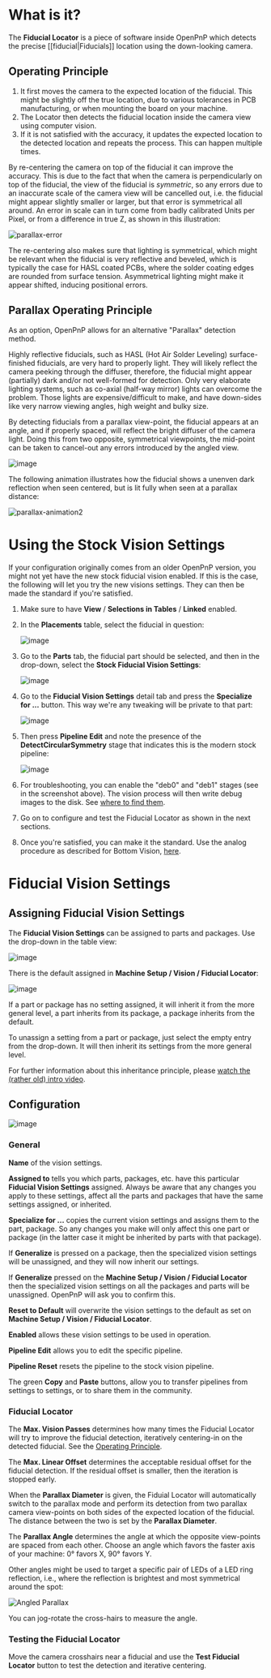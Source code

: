 # What is it?

The **Fiducial Locator** is a piece of software inside OpenPnP which detects the precise [[fiducial|Fiducials]] location using the down-looking camera. 

## Operating Principle

1. It first moves the camera to the expected location of the fiducial. This might be slightly off the true location, due to various tolerances in PCB manufacturing, or when mounting the board on your machine. 
1. The Locator then detects the fiducial location inside the camera view using computer vision. 
1. If it is not satisfied with the accuracy, it updates the expected location to the detected location and repeats the process. This can happen multiple times.

By re-centering the camera on top of the fiducial it can improve the accuracy. This is due to the fact that when the camera is perpendicularly on top of the fiducial, the view of the fiducial is _symmetric_, so any errors due to an inaccurate scale of the camera view will be cancelled out, i.e. the fiducial might appear slightly smaller or larger, but that error is symmetrical all around. An error in scale can in turn come from badly calibrated Units per Pixel, or from a difference in true Z, as shown in this illustration:

![parallax-error](https://github.com/openpnp/openpnp/assets/9963310/511bed57-4013-485b-a68f-925d7af249ae)

The re-centering also makes sure that lighting is symmetrical, which might be relevant when the fiducial is very reflective and beveled, which is typically the case for HASL coated PCBs, where the solder coating edges are rounded from surface tension. Asymmetrical lighting might make it appear shifted, inducing positional errors.

## Parallax Operating Principle

As an option, OpenPnP allows for an alternative "Parallax" detection method. 

Highly reflective fiducials, such as HASL (Hot Air Solder Leveling) surface-finished fiducials, are very hard to properly light. They will likely reflect the camera peeking through the diffuser, therefore, the fiducial might appear (partially) dark and/or not well-formed for detection. Only very elaborate lighting systems, such as co-axial (half-way mirror) lights can overcome the problem. Those lights are expensive/difficult to make, and have down-sides like very narrow viewing angles, high weight and bulky size.

By detecting fiducials from a parallax view-point, the fiducial appears at an angle, and if properly spaced, will reflect the bright diffuser of the camera light. Doing this from two opposite, symmetrical viewpoints, the mid-point can be taken to cancel-out any errors introduced by the angled view.

![image](https://github.com/openpnp/openpnp/assets/9963310/f7371c5b-bff5-4350-9048-8338843ce922)

The following animation illustrates how the fiducial shows a unenven dark reflection when seen centered, but is lit fully when seen at a parallax distance: 

![parallax-animation2](https://github.com/openpnp/openpnp/assets/9963310/855dc087-94c0-47af-a8b5-fc4901b42222)


# Using the Stock Vision Settings

If your configuration originally comes from an older OpenPnP version, you might not yet have the new stock fiducial vision enabled. If this is the case, the following will let you try the new visions settings. They can then be made the standard if you're satisfied.

1. Make sure to have **View** / **Selections in Tables** / **Linked** enabled.
1. In the **Placements** table, select the fiducial in question:

   ![image](https://github.com/openpnp/openpnp/assets/9963310/4a9ddaba-a6f9-4661-a415-49c8e577da13)

1. Go to the **Parts** tab, the fiducial part should be selected, and then in the drop-down, select the **Stock Fiducial Vision Settings**:

   ![image](https://github.com/openpnp/openpnp/assets/9963310/752d96d9-ec4a-49df-99a5-91cb445ec27c)

1. Go to the **Fiducial Vision Settings** detail tab and press the **Specialize for ...** button. This way we're any tweaking will be private to that part:

   ![image](https://github.com/openpnp/openpnp/assets/9963310/7b583394-f37c-4c9b-a790-c876e9f5f588)

1. Then press **Pipeline Edit** and note the presence of the **DetectCircularSymmetry** stage that indicates this is the modern stock pipeline:

   ![image](https://github.com/openpnp/openpnp/assets/9963310/70dd853a-3a08-49fc-a97d-fcfc52588e28)

1. For troubleshooting, you can enable the "deb0" and "deb1" stages (see in the screenshot above). The vision process will then write debug images to the disk. See [where to find them](https://github.com/openpnp/openpnp/wiki/FAQ#how-can-i-get-a-native-camera-image).

1. Go on to configure and test the Fiducial Locator as shown in the next sections.

1. Once you're satisfied, you can make it the standard. Use the analog procedure as described for Bottom Vision, [here](https://github.com/openpnp/openpnp/wiki/Computer-Vision#make-stock-vision-the-default).

# Fiducial Vision Settings

## Assigning Fiducial Vision Settings

The **Fiducial Vision Settings** can be assigned to parts and packages. Use the drop-down in the table view:

![image](https://github.com/openpnp/openpnp/assets/9963310/752d96d9-ec4a-49df-99a5-91cb445ec27c)

There is the default assigned in **Machine Setup / Vision / Fiducial Locator**:

![image](https://github.com/openpnp/openpnp/assets/9963310/03c41f6f-c9ec-4642-b55b-c2bd3e6c62a0)

If a part or package has no setting assigned, it will inherit it from the more general level, a part inherits from its package, a package inherits from the default. 

To unassign a setting from a part or package, just select the empty entry from the drop-down. It will then inherit its settings from the more general level.

For further information about this inheritance principle, please [watch the (rather old) intro video](https://youtu.be/W63GbSf5BHk).

## Configuration

![image](https://github.com/openpnp/openpnp/assets/9963310/c217504f-7efb-4b28-aabc-cae73ff21af9)

### General

**Name** of the vision settings.

**Assigned to** tells you which parts, packages, etc. have this particular **Fiducial Vision Settings** assigned. Always be aware that any changes you apply to these settings, affect all the parts and packages that have the same settings assigned, or inherited.

**Specialize for ...** copies the current vision settings and assigns them to the part, package. So any changes you make will only affect this one part or package (in the latter case it might be inherited by parts with that package).

If **Generalize** is pressed on a package, then the specialized vision settings will be unassigned, and they will now inherit our settings.

If **Generalize**  pressed on the **Machine Setup / Vision / Fiducial Locator** then the specialized vision settings on all the packages and parts will be unassigned. OpenPnP will ask you to confirm this.

**Reset to Default** will overwrite the vision settings to the default as set on **Machine Setup / Vision / Fiducial Locator**. 

**Enabled** allows these vision settings to be used in operation.

**Pipeline Edit** allows you to edit the specific pipeline.

**Pipeline Reset** resets the pipeline to the stock vision pipeline.

The green **Copy** and **Paste** buttons, allow you to transfer pipelines from settings to settings, or to share them in the community.

### Fiducial Locator

The **Max. Vision Passes** determines how many times the Fiducial Locator will try to improve the fiducial detection, iteratively centering-in on the detected fiducial. See the [Operating Principle](#operating-principle).

The **Max. Linear Offset** determines the acceptable residual offset for the fiducial detection. If the residual offset is smaller, then the iteration is stopped early.

When the **Parallax Diameter** is given, the Fiduial Locator will automatically switch to the parallax mode and perform its detection from two parallax camera view-points on both sides of the expected location of the fiducial. The distance between the two is set by the **Parallax Diameter**.

The **Parallax Angle** determines the angle at which the opposite view-points are spaced from each other. Choose an angle which favors the faster axis of your machine: 0° favors X, 90° favors Y. 

Other angles might be used to target a specific pair of LEDs of a LED ring reflection, i.e., where the reflection is brightest and most symmetrical around the spot:

![Angled Parallax](https://github.com/openpnp/openpnp/assets/9963310/28baf24b-18b1-432d-b3dc-a2bf57ff1af1)

You can jog-rotate the cross-hairs to measure the angle.


### Testing the Fiducial Locator

Move the camera crosshairs near a fiducial and use the **Test Fiducial Locator** button to test the detection and iterative centering. 